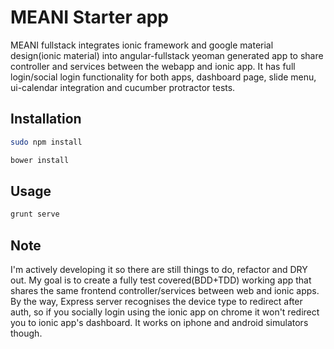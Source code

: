 # MEANI Starter app
 
 MEANI fullstack integrates ionic framework and google material design(ionic material) into angular-fullstack yeoman generated app to share controller and services between the webapp and ionic app. It has full login/social login functionality for both apps, dashboard page, slide menu, ui-calendar integration and  cucumber protractor tests.


## Installation
```bash
sudo npm install
```
```bash
bower install 
```
 
## Usage

```bash
grunt serve
```

## Note
I'm actively developing it so there are still things to do, refactor and DRY out. My goal is to create a fully test covered(BDD+TDD) working app that shares the same frontend controller/services between web and ionic apps. By the way, Express server recognises the device type to redirect after auth, so if you socially login using the ionic app on chrome it won't redirect you to ionic app's dashboard. It works on iphone and android simulators though. 
 